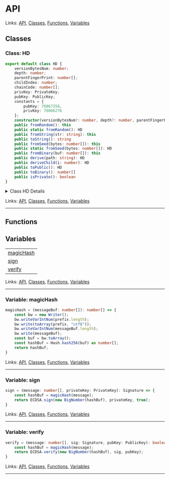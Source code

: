 # API

Links: [API](#api), [Classes](#classes), [Functions](#functions), [Variables](#variables)

## Classes

### Class: HD

```ts
export default class HD {
    versionBytesNum: number;
    depth: number;
    parentFingerPrint: number[];
    childIndex: number;
    chainCode: number[];
    privKey: PrivateKey;
    pubKey: PublicKey;
    constants = {
        pubKey: 76067358,
        privKey: 76066276
    };
    constructor(versionBytesNum?: number, depth?: number, parentFingerPrint?: number[], childIndex?: number, chainCode?: number[], privKey?: PrivateKey, pubKey?: PublicKey) 
    public fromRandom(): this 
    public static fromRandom(): HD 
    public fromString(str: string): this 
    public toString(): string 
    public fromSeed(bytes: number[]): this 
    public static fromSeed(bytes: number[]): HD 
    public fromBinary(buf: number[]): this 
    public derive(path: string): HD 
    public deriveChild(i: number): HD 
    public toPublic(): HD 
    public toBinary(): number[] 
    public isPrivate(): boolean 
}
```

<details>

<summary>Class HD Details</summary>

#### Constructor

Constructor for the BIP32 HD wallet.
Initializes an HD wallet with optional parameters for version bytes, depth, parent fingerprint, child index, chain code, private key, and public key.

```ts
constructor(versionBytesNum?: number, depth?: number, parentFingerPrint?: number[], childIndex?: number, chainCode?: number[], privKey?: PrivateKey, pubKey?: PublicKey) 
```

Argument Details

+ **versionBytesNum**
  + Version bytes number for the wallet.
+ **depth**
  + Depth of the key in the hierarchy.
+ **parentFingerPrint**
  + Fingerprint of the parent key.
+ **childIndex**
  + Index of the child key.
+ **chainCode**
  + Chain code for key derivation.
+ **privKey**
  + Private key of the wallet.
+ **pubKey**
  + Public key of the wallet.

#### Method derive

Derives a child HD wallet based on a given path.
The path specifies the hierarchy of the child key to be derived.

```ts
public derive(path: string): HD 
```

Returns

A new HD instance representing the derived child wallet.

Argument Details

+ **path**
  + A string representing the derivation path (e.g., 'm/0'/1).

#### Method deriveChild

Derives a child HD wallet from the current wallet based on an index.
This method generates either a private or public child key depending on the current wallet's state.

```ts
public deriveChild(i: number): HD 
```

Returns

A new HD instance representing the derived child wallet.

Argument Details

+ **i**
  + The index of the child key to derive.

#### Method fromBinary

Initializes the HD wallet from a binary buffer.
Parses a binary buffer to set up the wallet's properties.

```ts
public fromBinary(buf: number[]): this 
```

Returns

The current instance with properties set from the buffer.

Argument Details

+ **buf**
  + A buffer containing the wallet data.

#### Method fromRandom

Generates a new HD wallet with random keys.
This method creates a root HD wallet with randomly generated private and public keys.

```ts
public fromRandom(): this 
```

Returns

The current HD instance with generated keys.

#### Method fromRandom

Generates a new HD wallet with random keys.
This method creates a root HD wallet with randomly generated private and public keys.

```ts
public static fromRandom(): HD 
```

Returns

A new HD instance with generated keys.

#### Method fromSeed

Initializes the HD wallet from a seed.
This method generates keys and other properties from a given seed, conforming to the BIP32 specification.

```ts
public fromSeed(bytes: number[]): this 
```

Returns

The current instance with properties set from the seed.

Argument Details

+ **bytes**
  + An array of bytes representing the seed.

#### Method fromSeed

Initializes the HD wallet from a seed.
This method generates keys and other properties from a given seed, conforming to the BIP32 specification.

```ts
public static fromSeed(bytes: number[]): HD 
```

Returns

The current instance with properties set from the seed.

Argument Details

+ **bytes**
  + An array of bytes representing the seed.

#### Method fromString

Initializes the HD wallet from a given base58 encoded string.
This method decodes a provided string to set up the HD wallet's properties.

```ts
public fromString(str: string): this 
```

Returns

The current instance with properties set from the string.

Argument Details

+ **str**
  + A base58 encoded string representing the wallet.

#### Method isPrivate

Checks if the HD wallet contains a private key.
This method determines whether the wallet is a private key wallet or a public key only wallet.

```ts
public isPrivate(): boolean 
```

Returns

A boolean value indicating whether the wallet has a private key (true) or not (false).

#### Method toBinary

Converts the HD wallet into a binary representation.
This method serializes the wallet's properties into a binary format.

```ts
public toBinary(): number[] 
```

Returns

An array of numbers representing the binary data of the wallet.

#### Method toPublic

Converts the current HD wallet to a public-only wallet.
This method strips away the private key information, leaving only the public part.

```ts
public toPublic(): HD 
```

Returns

A new HD instance representing the public-only wallet.

#### Method toString

function toString() { [native code] }

Converts the HD wallet to a base58 encoded string.
This method provides a string representation of the HD wallet's current state.

```ts
public toString(): string 
```

Returns

A base58 encoded string of the HD wallet.

</details>

Links: [API](#api), [Classes](#classes), [Functions](#functions), [Variables](#variables)

---
## Functions

## Variables

| |
| --- |
| [magicHash](#variable-magichash) |
| [sign](#variable-sign) |
| [verify](#variable-verify) |

Links: [API](#api), [Classes](#classes), [Functions](#functions), [Variables](#variables)

---

### Variable: magicHash

```ts
magicHash = (messageBuf: number[]): number[] => {
    const bw = new Writer();
    bw.writeVarIntNum(prefix.length);
    bw.write(toArray(prefix, "utf8"));
    bw.writeVarIntNum(messageBuf.length);
    bw.write(messageBuf);
    const buf = bw.toArray();
    const hashBuf = Hash.hash256(buf) as number[];
    return hashBuf;
}
```

Links: [API](#api), [Classes](#classes), [Functions](#functions), [Variables](#variables)

---
### Variable: sign

```ts
sign = (message: number[], privateKey: PrivateKey): Signature => {
    const hashBuf = magicHash(message);
    return ECDSA.sign(new BigNumber(hashBuf), privateKey, true);
}
```

Links: [API](#api), [Classes](#classes), [Functions](#functions), [Variables](#variables)

---
### Variable: verify

```ts
verify = (message: number[], sig: Signature, pubKey: PublicKey): boolean => {
    const hashBuf = magicHash(message);
    return ECDSA.verify(new BigNumber(hashBuf), sig, pubKey);
}
```

Links: [API](#api), [Classes](#classes), [Functions](#functions), [Variables](#variables)

---
